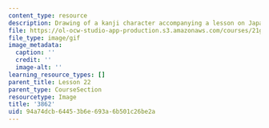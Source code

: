 ```yaml
---
content_type: resource
description: Drawing of a kanji character accompanying a lesson on Japanese.
file: https://ol-ocw-studio-app-production.s3.amazonaws.com/courses/21g-504-japanese-iv-spring-2009/94a74dcb64453b6e693a6b501c26be2a_3862.gif
file_type: image/gif
image_metadata:
  caption: ''
  credit: ''
  image-alt: ''
learning_resource_types: []
parent_title: Lesson 22
parent_type: CourseSection
resourcetype: Image
title: '3862'
uid: 94a74dcb-6445-3b6e-693a-6b501c26be2a
---
```

